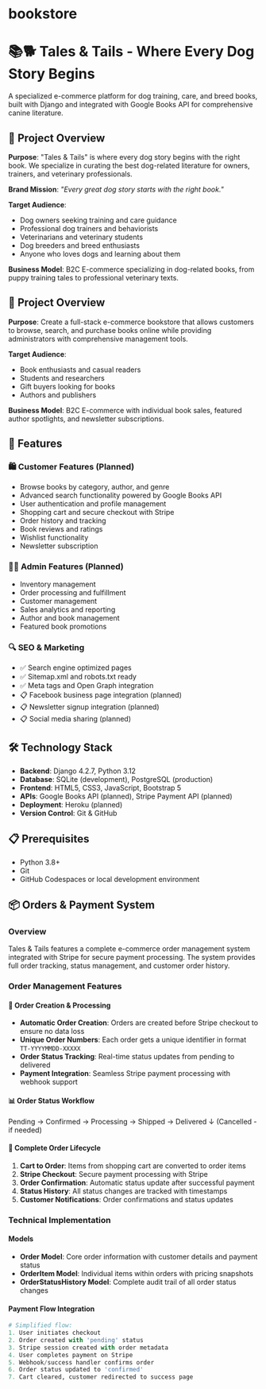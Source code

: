 # bookstore
# 📚🐕 Tales & Tails - Where Every Dog Story Begins

A specialized e-commerce platform for dog training, care, and breed books, built with Django and integrated with Google Books API for comprehensive canine literature.

## 🎯 Project Overview

**Purpose**: "Tales & Tails" is where every dog story begins with the right book. We specialize in curating the best dog-related literature for owners, trainers, and veterinary professionals.

**Brand Mission**: *"Every great dog story starts with the right book."*

**Target Audience**: 
- Dog owners seeking training and care guidance
- Professional dog trainers and behaviorists  
- Veterinarians and veterinary students
- Dog breeders and breed enthusiasts
- Anyone who loves dogs and learning about them

**Business Model**: B2C E-commerce specializing in dog-related books, from puppy training tales to professional veterinary texts.

## 🎯 Project Overview

**Purpose**: Create a full-stack e-commerce bookstore that allows customers to browse, search, and purchase books online while providing administrators with comprehensive management tools.

**Target Audience**: 
- Book enthusiasts and casual readers
- Students and researchers
- Gift buyers looking for books
- Authors and publishers

**Business Model**: B2C E-commerce with individual book sales, featured author spotlights, and newsletter subscriptions.

## 🚀 Features

### 🛍️ Customer Features (Planned)
- Browse books by category, author, and genre
- Advanced search functionality powered by Google Books API
- User authentication and profile management
- Shopping cart and secure checkout with Stripe
- Order history and tracking
- Book reviews and ratings
- Wishlist functionality
- Newsletter subscription

### 👨‍💼 Admin Features (Planned)
- Inventory management
- Order processing and fulfillment
- Customer management
- Sales analytics and reporting
- Author and book management
- Featured book promotions

### 🔍 SEO & Marketing
- ✅ Search engine optimized pages
- ✅ Sitemap.xml and robots.txt ready
- ✅ Meta tags and Open Graph integration
- 📋 Facebook business page integration (planned)
- 📋 Newsletter signup integration (planned)
- 📋 Social media sharing (planned)

## 🛠️ Technology Stack

- **Backend**: Django 4.2.7, Python 3.12
- **Database**: SQLite (development), PostgreSQL (production)
- **Frontend**: HTML5, CSS3, JavaScript, Bootstrap 5
- **APIs**: Google Books API (planned), Stripe Payment API (planned)
- **Deployment**: Heroku (planned)
- **Version Control**: Git & GitHub

## 📋 Prerequisites

- Python 3.8+
- Git
- GitHub Codespaces or local development environment

## 📦 Orders & Payment System

### Overview
Tales & Tails features a complete e-commerce order management system integrated with Stripe for secure payment processing. The system provides full order tracking, status management, and customer order history.

### Order Management Features

#### 🛒 Order Creation & Processing
- **Automatic Order Creation**: Orders are created before Stripe checkout to ensure no data loss
- **Unique Order Numbers**: Each order gets a unique identifier in format `TT-YYYYMMDD-XXXXX`
- **Order Status Tracking**: Real-time status updates from pending to delivered
- **Payment Integration**: Seamless Stripe payment processing with webhook support

#### 📊 Order Status Workflow
Pending → Confirmed → Processing → Shipped → Delivered ↓ (Cancelled - if needed)


#### 🔄 Complete Order Lifecycle
1. **Cart to Order**: Items from shopping cart are converted to order items
2. **Stripe Checkout**: Secure payment processing with Stripe
3. **Order Confirmation**: Automatic status update after successful payment
4. **Status History**: All status changes are tracked with timestamps
5. **Customer Notifications**: Order confirmations and status updates

### Technical Implementation

#### Models
- **Order Model**: Core order information with customer details and payment status
- **OrderItem Model**: Individual items within orders with pricing snapshots
- **OrderStatusHistory Model**: Complete audit trail of all order status changes

#### Payment Flow Integration
```python
# Simplified flow:
1. User initiates checkout
2. Order created with 'pending' status
3. Stripe session created with order metadata
4. User completes payment on Stripe
5. Webhook/success handler confirms order
6. Order status updated to 'confirmed'
7. Cart cleared, customer redirected to success page